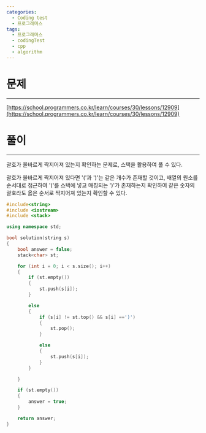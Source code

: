 ```yaml
---
categories:
  - Coding test
  - 프로그래머스
tags:
  - 프로그래머스
  - codingTest
  - cpp
  - algorithm
---
```

# 문제
___

[https://school.programmers.co.kr/learn/courses/30/lessons/12909](https://school.programmers.co.kr/learn/courses/30/lessons/12909)

# 풀이
___

괄호가 올바르게 짝지어져 있는지 확인하는 문제로, 스택을 활용하여 풀 수 있다. 

괄호가 올바르게 짝지어져 있다면 '('과 ')'는 같은 개수가 존재할 것이고, 배열의 원소를 순서대로 접근하여 '('를 스택에 넣고 매칭되는 ')'가 존재하는지 확인하여 같은 숫자의 괄호라도 옳은 순서로 짝지어져 있는지 확인할 수 있다. 


```c++
#include<string>
#include <iostream>
#include <stack>

using namespace std;

bool solution(string s)
{
    bool answer = false;
    stack<char> st;

    for (int i = 0; i < s.size(); i++)
    {
        if (st.empty())
        {
            st.push(s[i]);
        }

        else
        {
            if (s[i] != st.top() && s[i] ==')')
            {
                st.pop();
            }

            else
            {
                st.push(s[i]);
            }
        }

    }

    if (st.empty())
    {
        answer = true;
    }

    return answer;
}

```
